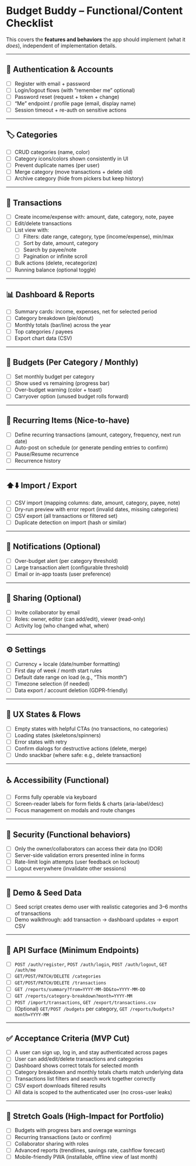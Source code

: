 # Budget Buddy – Functional/Content Checklist

This covers the **features and behaviors** the app should implement (what it *does*), independent of implementation details.

---

## 👤 Authentication & Accounts
- [ ] Register with email + password
- [ ] Login/logout flows (with “remember me” optional)
- [ ] Password reset (request + token + change)
- [ ] “Me” endpoint / profile page (email, display name)
- [ ] Session timeout + re-auth on sensitive actions

---

## 🏷️ Categories
- [ ] CRUD categories (name, color)
- [ ] Category icons/colors shown consistently in UI
- [ ] Prevent duplicate names (per user)
- [ ] Merge category (move transactions + delete old)
- [ ] Archive category (hide from pickers but keep history)

---

## 💸 Transactions
- [ ] Create income/expense with: amount, date, category, note, payee
- [ ] Edit/delete transactions
- [ ] List view with:
  - [ ] Filters: date range, category, type (income/expense), min/max
  - [ ] Sort by date, amount, category
  - [ ] Search by payee/note
  - [ ] Pagination or infinite scroll
- [ ] Bulk actions (delete, recategorize)
- [ ] Running balance (optional toggle)

---

## 📊 Dashboard & Reports
- [ ] Summary cards: income, expenses, net for selected period
- [ ] Category breakdown (pie/donut)
- [ ] Monthly totals (bar/line) across the year
- [ ] Top categories / payees
- [ ] Export chart data (CSV)

---

## 🎯 Budgets (Per Category / Monthly)
- [ ] Set monthly budget per category
- [ ] Show used vs remaining (progress bar)
- [ ] Over-budget warning (color + toast)
- [ ] Carryover option (unused budget rolls forward)

---

## 🔁 Recurring Items (Nice-to-have)
- [ ] Define recurring transactions (amount, category, frequency, next run date)
- [ ] Auto-post on schedule (or generate pending entries to confirm)
- [ ] Pause/Resume recurrence
- [ ] Recurrence history

---

## ⬆️⬇️ Import / Export
- [ ] CSV import (mapping columns: date, amount, category, payee, note)
- [ ] Dry-run preview with error report (invalid dates, missing categories)
- [ ] CSV export (all transactions or filtered set)
- [ ] Duplicate detection on import (hash or similar)

---

## 🔔 Notifications (Optional)
- [ ] Over-budget alert (per category threshold)
- [ ] Large transaction alert (configurable threshold)
- [ ] Email or in-app toasts (user preference)

---

## 👥 Sharing (Optional)
- [ ] Invite collaborator by email
- [ ] Roles: owner, editor (can add/edit), viewer (read-only)
- [ ] Activity log (who changed what, when)

---

## ⚙️ Settings
- [ ] Currency + locale (date/number formatting)
- [ ] First day of week / month start rules
- [ ] Default date range on load (e.g., “This month”)
- [ ] Timezone selection (if needed)
- [ ] Data export / account deletion (GDPR-friendly)

---

## 🧭 UX States & Flows
- [ ] Empty states with helpful CTAs (no transactions, no categories)
- [ ] Loading states (skeletons/spinners)
- [ ] Error states with retry
- [ ] Confirm dialogs for destructive actions (delete, merge)
- [ ] Undo snackbar (where safe: e.g., delete transaction)

---

## ♿ Accessibility (Functional)
- [ ] Forms fully operable via keyboard
- [ ] Screen-reader labels for form fields & charts (aria-label/desc)
- [ ] Focus management on modals and route changes

---

## 🔐 Security (Functional behaviors)
- [ ] Only the owner/collaborators can access their data (no IDOR)
- [ ] Server-side validation errors presented inline in forms
- [ ] Rate-limit login attempts (user feedback on lockout)
- [ ] Logout everywhere (invalidate other sessions)

---

## 🧪 Demo & Seed Data
- [ ] Seed script creates demo user with realistic categories and 3–6 months of transactions
- [ ] Demo walkthrough: add transaction → dashboard updates → export CSV

---

## 🧵 API Surface (Minimum Endpoints)
- [ ] `POST /auth/register`, `POST /auth/login`, `POST /auth/logout`, `GET /auth/me`
- [ ] `GET/POST/PATCH/DELETE /categories`
- [ ] `GET/POST/PATCH/DELETE /transactions`
- [ ] `GET /reports/summary?from=YYYY-MM-DD&to=YYYY-MM-DD`
- [ ] `GET /reports/category-breakdown?month=YYYY-MM`
- [ ] `POST /import/transactions`, `GET /export/transactions.csv`
- [ ] (Optional) `GET/POST /budgets` per category, `GET /reports/budgets?month=YYYY-MM`

---

## ✅ Acceptance Criteria (MVP Cut)
- [ ] A user can sign up, log in, and stay authenticated across pages
- [ ] User can add/edit/delete transactions and categories
- [ ] Dashboard shows correct totals for selected month
- [ ] Category breakdown and monthly totals charts match underlying data
- [ ] Transactions list filters and search work together correctly
- [ ] CSV export downloads filtered results
- [ ] All data is scoped to the authenticated user (no cross-user leaks)

---

## 🚀 Stretch Goals (High-Impact for Portfolio)
- [ ] Budgets with progress bars and overage warnings
- [ ] Recurring transactions (auto or confirm)
- [ ] Collaborator sharing with roles
- [ ] Advanced reports (trendlines, savings rate, cashflow forecast)
- [ ] Mobile-friendly PWA (installable, offline view of last month)
